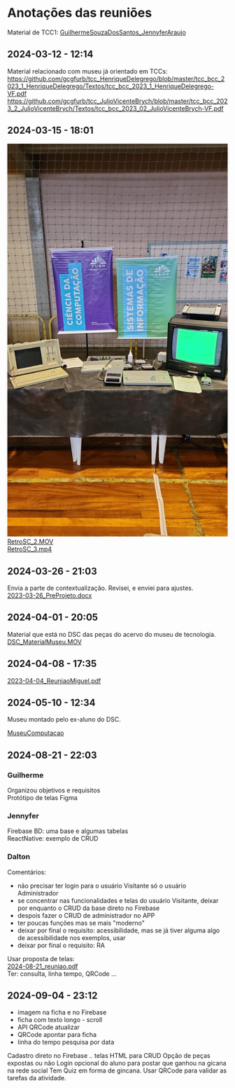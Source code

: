 # Anotações das reuniões  

Material de TCC1: [GuilhermeSouzaDosSantos_JennyferAraujo](GuilhermeSouzaDosSantos_JennyferAraujo)  

## 2024-03-12 - 12:14

Material relacionado com museu já orientado em TCCs:
<https://github.com/gcgfurb/tcc_HenriqueDelegrego/blob/master/tcc_bcc_2023_1_HenriqueDelegrego/Textos/tcc_bcc_2023_1_HenriqueDelegrego-VF.pdf>  
<https://github.com/gcgfurb/tcc_JulioVicenteBrych/blob/master/tcc_bcc_2023_2_JulioVicenteBrych/Textos/tcc_bcc_2023_02_JulioVicenteBrych-VF.pdf>  

## 2024-03-15 - 18:01

![RetroSC_1.jpg](RetroSC_1.jpg)  
[RetroSC_2.MOV](RetroSC_2.MOV)  
[RetroSC_3.mp4](RetroSC_3.mp4)  

## 2024-03-26 - 21:03

Envia a parte de contextualização. Revisei, e enviei para ajustes.  
[2023-03-26_PreProjeto.docx](2023-03-26_PreProjeto.docx)  

## 2024-04-01 - 20:05

Material que está no DSC das peças do acervo do museu de tecnologia.  
[DSC_MaterialMuseu.MOV](DSC_MaterialMuseu.MOV)  

## 2024-04-08 - 17:35

[2023-04-04_ReuniaoMiguel.pdf](2023-04-04_ReuniaoMiguel.pdf)  

## 2024-05-10 - 12:34

Museu montado pelo ex-aluno do DSC.  

[MuseuComputacao](MuseuComputacao)  

## 2024-08-21 - 22:03

### Guilherme

Organizou objetivos e requisitos  
Protótipo de telas Figma  

### Jennyfer

Firebase BD: uma base e algumas tabelas  
ReactNative: exemplo de CRUD  

### Dalton

Comentários:  

- não precisar ter login para o usuário Visitante só o usuário Administrador  
- se concentrar nas funcionalidades e telas do usuário Visitante, deixar por enquanto o CRUD da base direto no Firebase  
- despois fazer o CRUD de administrador no APP  
- ter poucas funções mas se mais "moderno"  
- deixar por final o requisito: acessibilidade, mas se já tiver alguma algo de acessibilidade nos exemplos, usar  
- deixar por final o requisito: RA  

Usar proposta de telas:  
[2024-08-21_reuniao.pdf](2024-08-21_reuniao.pdf)  
Ter: consulta, linha tempo, QRCode ...  

## 2024-09-04 - 23:12

- imagem na ficha e no Firebase
- ficha com texto longo - scroll
- API QRCode atualizar
- QRCode apontar para ficha
- linha do tempo pesquisa por data

Cadastro direto no Firebase .. telas HTML para CRUD
Opção de peças expostas ou não
Login opcional do aluno para postar que ganhou na gicana na rede social
Tem Quiz em forma de gincana. Usar QRCode para validar as tarefas da atividade.
